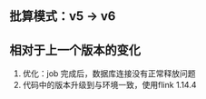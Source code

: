 







## 批算模式：v5 -> v6



## 相对于上一个版本的变化 

1. 优化：job 完成后，数据库连接没有正常释放问题
2. 代码中的版本升级到与环境一致，使用flink 1.14.4



